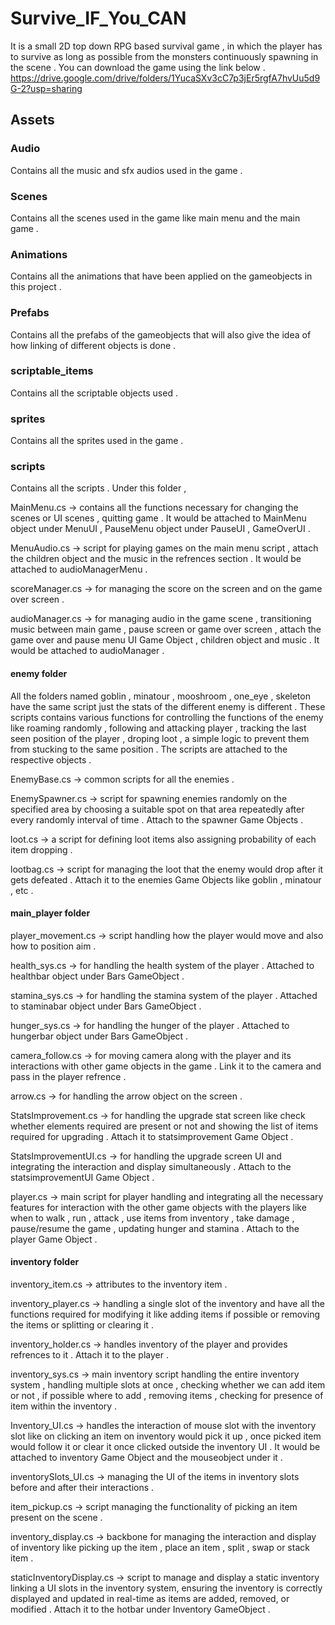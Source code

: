 # Survive_IF_You_CAN

It is a small 2D top down RPG based survival game , in which the player has to survive as long as possible from the monsters continuously spawning in the scene .
You can download the game using the link below .
https://drive.google.com/drive/folders/1YucaSXv3cC7p3jEr5rgfA7hvUu5d9G-2?usp=sharing

## Assets 
### Audio 
Contains all the music and sfx audios used in the game .

### Scenes
Contains all the scenes used in the game like main menu and the main game .

### Animations 
Contains all the animations that have been applied on the gameobjects in this project .

### Prefabs 
Contains all the prefabs of the gameobjects that will also give the idea of how linking of different objects is done .

### scriptable_items
Contains all the scriptable objects used .

### sprites
Contains all the sprites used in the game .

### scripts
Contains all the scripts . Under this folder ,

MainMenu.cs -> contains all the functions necessary for changing the scenes or UI scenes , quitting game . It would be attached to MainMenu object under MenuUI , PauseMenu object under PauseUI , GameOverUI .

MenuAudio.cs -> script for playing games on the main menu script , attach the children object and the music in the refrences section . It would be attached to audioManagerMenu .

scoreManager.cs -> for managing the score on the screen and on the game over screen .

audioManager.cs -> for managing audio in the game scene , transitioning music between main game , pause screen or game over screen , attach the game over and pause menu UI Game Object , children object and music . It would be attached to audioManager .

#### enemy folder
All the folders named goblin , minatour , mooshroom , one_eye , skeleton have the same script just the stats of the different enemy is different . These scripts contains various functions for controlling the functions of the enemy like roaming randomly , following and attacking player , tracking the last seen position of the player , droping loot , a simple logic to prevent them from stucking to the same position . The scripts are attached to the respective objects .

EnemyBase.cs -> common scripts for all the enemies .

EnemySpawner.cs -> script for spawning enemies randomly on the specified area by choosing a suitable spot on that area repeatedly after every randomly interval of time . Attach to the spawner Game Objects .

loot.cs -> a script for defining loot items also assigning probability of each item dropping .

lootbag.cs -> script for managing the loot that the enemy would drop after it gets defeated . Attach it to the enemies Game Objects like goblin , minatour , etc .

#### main_player folder
player_movement.cs -> script handling how the player would move and also how to position aim .

health_sys.cs -> for handling the health system of the player . Attached to healthbar object under Bars GameObject .

stamina_sys.cs -> for handling the stamina system of the player . Attached to staminabar object under Bars GameObject .

hunger_sys.cs -> for handling the hunger of the player . Attached to hungerbar object under Bars GameObject .

camera_follow.cs -> for moving camera along with the player and its interactions with other game objects in the game . Link it to the camera and pass in the player refrence .

arrow.cs -> for handling the arrow object on the screen .

StatsImprovement.cs -> for handling the upgrade stat screen like check whether elements required are present or not and showing the list of items required for upgrading . Attach it to statsimprovement Game Object .

StatsImprovementUI.cs -> for handling the upgrade screen UI and integrating the interaction and display simultaneously . Attach to the statsimprovementUI Game Object .

player.cs -> main script for player handling and integrating all the necessary features for interaction with the other game objects with the players like when to walk , run , attack , use items from inventory , take damage , pause/resume the game , updating hunger and stamina . Attach to the player Game Object .

#### inventory folder
inventory_item.cs -> attributes to the inventory item . 

inventory_player.cs -> handling a single slot of the inventory and have all the functions required for modifying it like adding items if possible or removing the items or splitting or clearing it .

inventory_holder.cs -> handles inventory of the player and provides refrences to it . Attach it to the player .

inventory_sys.cs -> main inventory script handling the entire inventory system , handling multiple slots at once , checking whether we can add item or not , if possible where to add , removing items , checking for presence of item within the inventory .

Inventory_UI.cs -> handles the interaction of mouse slot with the inventory slot like on clicking an item on inventory would pick it up , once picked item would follow it or clear it once clicked outside the inventory UI . It would be attached to inventory Game Object and the mouseobject under it .

inventorySlots_UI.cs -> managing the UI of the items in inventory slots before and after their interactions .

item_pickup.cs -> script managing the functionality of picking an item present on the scene .

inventory_display.cs -> backbone for managing the interaction and display of inventory like picking up the item , place an item , split , swap or stack item .

staticInventoryDisplay.cs -> script to manage and display a static inventory linking a UI slots in the inventory system, ensuring the inventory is correctly displayed and updated in real-time as items are added, removed, or modified . Attach it to the hotbar under Inventory GameObject .
